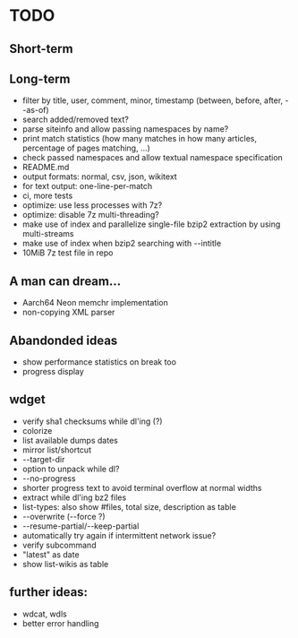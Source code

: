 # TODO

## Short-term

## Long-term
- filter by title, user, comment, minor, timestamp (between, before, after, --as-of)
- search added/removed text?
- parse siteinfo and allow passing namespaces by name?
- print match statistics (how many matches in how many articles, percentage of pages matching, ...)
- check passed namespaces and allow textual namespace specification
- README.md
- output formats: normal, csv, json, wikitext
- for text output: one-line-per-match
- ci, more tests
- optimize: use less processes with 7z?
- optimize: disable 7z multi-threading?
- make use of index and parallelize single-file bzip2 extraction by using multi-streams
- make use of index when bzip2 searching with --intitle
- 10MiB 7z test file in repo

## A man can dream...
- Aarch64 Neon memchr implementation
- non-copying XML parser

## Abandonded ideas
- show performance statistics on break too
- progress display

## wdget
- verify sha1 checksums while dl'ing (?)
- colorize
- list available dumps dates
- mirror list/shortcut
- --target-dir
- option to unpack while dl?
- --no-progress
- shorter progress text to avoid terminal overflow at normal widths
- extract while dl'ing bz2 files
- list-types: also show #files, total size, description as table
- --overwrite (--force ?)
- --resume-partial/--keep-partial
- automatically try again if intermittent network issue?
- verify subcommand
- "latest" as date
- show list-wikis as table

## further ideas:
- wdcat, wdls
- better error handling